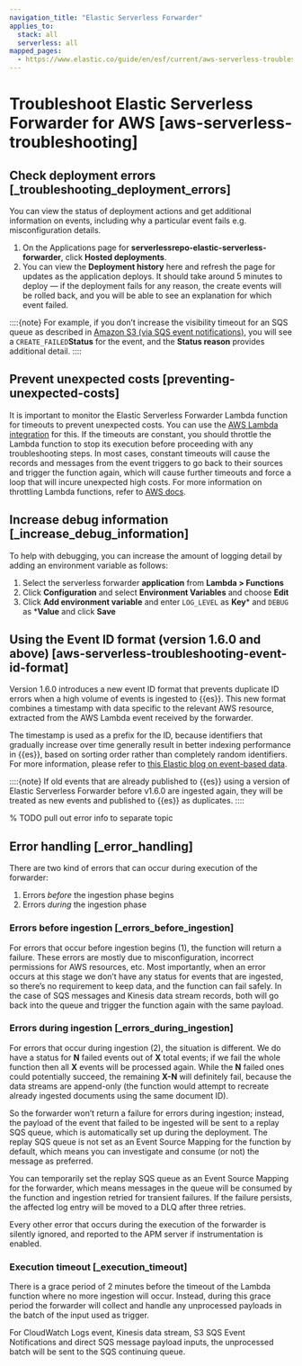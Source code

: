 ```yaml
---
navigation_title: "Elastic Serverless Forwarder"
applies_to:
  stack: all
  serverless: all
mapped_pages:
  - https://www.elastic.co/guide/en/esf/current/aws-serverless-troubleshooting.html
---
```




# Troubleshoot Elastic Serverless Forwarder for AWS [aws-serverless-troubleshooting]



## Check deployment errors [_troubleshooting_deployment_errors]

You can view the status of deployment actions and get additional information on events, including why a particular event fails e.g. misconfiguration details.

1. On the Applications page for **serverlessrepo-elastic-serverless-forwarder**, click **Hosted deployments**.
2. You can view the **Deployment history** here and refresh the page for updates as the application deploys. It should take around 5 minutes to deploy — if the deployment fails for any reason, the create events will be rolled back, and you will be able to see an explanation for which event failed.

::::{note}
For example, if you don’t increase the visibility timeout for an SQS queue as described in [Amazon S3 (via SQS event notifications)](elastic-serverless-forwarder://reference/index.md#aws-serverless-forwarder-inputs-s3), you will see a `CREATE_FAILED`**Status** for the event, and the **Status reason** provides additional detail.
::::



## Prevent unexpected costs [preventing-unexpected-costs]

It is important to monitor the Elastic Serverless Forwarder Lambda function for timeouts to prevent unexpected costs. You can use the [AWS Lambda integration](https://docs.elastic.co/en/integrations/aws/lambda) for this. If the timeouts are constant, you should throttle the Lambda function to stop its execution before proceeding with any troubleshooting steps. In most cases, constant timeouts will cause the records and messages from the event triggers to go back to their sources and trigger the function again, which will cause further timeouts and force a loop that will incure unexpected high costs. For more information on throttling Lambda functions, refer to [AWS docs](https://docs.aws.amazon.com/lambda/latest/operatorguide/throttling.html).


## Increase debug information [_increase_debug_information]

To help with debugging, you can increase the amount of logging detail by adding an environment variable as follows:

1. Select the serverless forwarder **application** from **Lambda > Functions**
2. Click **Configuration** and select **Environment Variables** and choose **Edit**
3. Click **Add environment variable** and enter `LOG_LEVEL` as **Key*** and `DEBUG` as ***Value** and click **Save**

## Using the Event ID format (version 1.6.0 and above) [aws-serverless-troubleshooting-event-id-format]

Version 1.6.0 introduces a new event ID format that prevents duplicate ID errors when a high volume of events is ingested to {{es}}. This new format combines a timestamp with data specific to the relevant AWS resource, extracted from the AWS Lambda event received by the forwarder.

The timestamp is used as a prefix for the ID, because identifiers that gradually increase over time generally result in better indexing performance in {{es}}, based on sorting order rather than completely random identifiers. For more information, please refer to [this Elastic blog on event-based data](https://www.elastic.co/blog/efficient-duplicate-prevention-for-event-based-data-in-elasticsearch).

::::{note}
If old events that are already published to {{es}} using a version of Elastic Serverless Forwarder before v1.6.0 are ingested again, they will be treated as new events and published to {{es}} as duplicates.
::::

% TODO pull out error info to separate topic

## Error handling [_error_handling]

There are two kind of errors that can occur during execution of the forwarder:

1. Errors *before* the ingestion phase begins
2. Errors *during* the ingestion phase


### Errors before ingestion [_errors_before_ingestion]

For errors that occur before ingestion begins (1), the function will return a failure. These errors are mostly due to misconfiguration, incorrect permissions for AWS resources, etc. Most importantly, when an error occurs at this stage we don’t have any status for events that are ingested, so there’s no requirement to keep data, and the function can fail safely. In the case of SQS messages and Kinesis data stream records, both will go back into the queue and trigger the function again with the same payload.


### Errors during ingestion [_errors_during_ingestion]

For errors that occur during ingestion (2), the situation is different. We do have a status for **N** failed events out of **X** total events; if we fail the whole function then all **X** events will be processed again. While the **N** failed ones could potentially succeed, the remaining **X-N** will definitely fail, because the data streams are append-only (the function would attempt to recreate already ingested documents using the same document ID).

So the forwarder won’t return a failure for errors during ingestion; instead, the payload of the event that failed to be ingested will be sent to a replay SQS queue, which is automatically set up during the deployment. The replay SQS queue is not set as an Event Source Mapping for the function by default, which means you can investigate and consume (or not) the message as preferred.

You can temporarily set the replay SQS queue as an Event Source Mapping for the forwarder, which means messages in the queue will be consumed by the function and ingestion retried for transient failures. If the failure persists, the affected log entry will be moved to a DLQ after three retries.

Every other error that occurs during the execution of the forwarder is silently ignored, and reported to the APM server if instrumentation is enabled.


### Execution timeout [_execution_timeout]

There is a grace period of 2 minutes before the timeout of the Lambda function where no more ingestion will occur. Instead, during this grace period the forwarder will collect and handle any unprocessed payloads in the batch of the input used as trigger.

For CloudWatch Logs event, Kinesis data stream, S3 SQS Event Notifications and direct SQS message payload inputs, the unprocessed batch will be sent to the SQS continuing queue.
